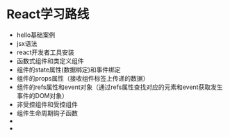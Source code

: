 # 


# React学习路线
- hello基础案例
- jsx语法
- react开发者工具安装
- 函数式组件和类定义组件
- 组件的state属性(数据绑定)和事件绑定
- 组件的props属性（接收组件标签上传递的数据）
- 组件的refs属性和event对象（通过refs属性查找对应的元素和event获取发生事件的DOM对象）
- 非受控组件和受控组件
- 组件生命周期钩子函数
- 
- 




